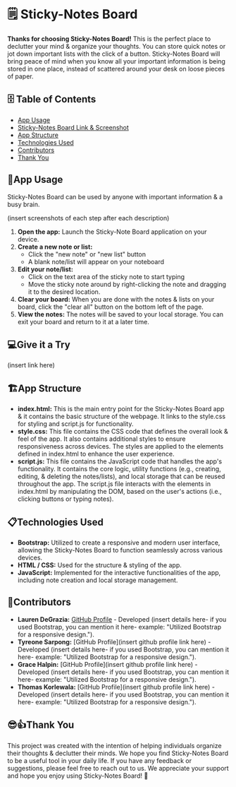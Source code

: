 # 🗒️ Sticky-Notes Board
**Thanks for choosing Sticky-Notes Board!** This is the perfect place to declutter your mind & organize your thoughts. You can store quick notes or jot down important lists with the click of a button. Sticky-Notes Board will bring peace of mind when you know all your important information is being stored in one place, instead of scattered around your desk on loose pieces of paper.

## 🗄️ Table of Contents
- [App Usage](#📱app-usage)
- [Sticky-Notes Board Link & Screenshot](#💻give-it-a-try)
- [App Structure](#🏗️app-structure)
- [Technologies Used](#📋technologies-used)
- [Contributors](#🤝contributors)
- [Thank You](#😎👍thank-you)

## 📱App Usage
Sticky-Notes Board can be used by anyone with important information & a busy brain.

(insert screenshots of each step after each description)

1. **Open the app:** Launch the Sticky-Note Board application on your device.
2. **Create a new note or list:**
    - Click the "new note" or "new list" button
    - A blank note/list will appear on your noteboard
3. **Edit your note/list:**
    - Click on the text area of the sticky note to start typing
    - Move the sticky note around by right-clicking the note and dragging it to the desired location.
4. **Clear your board:** When you are done with the notes & lists on your board, click the "clear all" button on the bottom left of the page.
5. **View the notes:** The notes will be saved to your local storage. You can exit your board and return to it at a later time.

## 💻Give it a Try
(insert link here)

## 🏗️App Structure
- **index.html:** This is the main entry point for the Sticky-Notes Board app & it contains the basic structure of the webpage. It links to the style.css for styling and script.js for functionality.
- **style.css:** This file contains the CSS code that defines the overall look & feel of the app. It also contains additional styles to ensure responsiveness across devices. The styles are applied to the elements defined in index.html to enhance the user experience.
- **script.js:** This file contains the JavaScript code that handles the app's functionality. It contains the core logic, utility functions (e.g., creating, editing, & deleting the notes/lists), and local storage that can be reused throughout the app. The script.js file interacts with the elements in index.html by manipulating the DOM, based on the user's actions (i.e., clicking buttons or typing notes).

## 📋Technologies Used
- **Bootstrap:** Utilized to create a responsive and modern user interface, allowing the Sticky-Notes Board to function seamlessly across various devices.
- **HTML / CSS:** Used for the structure & styling of the app.
- **JavaScript:** Implemented for the interactive functionalities of the app, including note creation and local storage management.

## 🤝Contributors
- **Lauren DeGrazia:** [GitHub Profile](https://github.com/LDegraz) - Developed (insert details here- if you used Bootstrap, you can mention it here- example: "Utilized Bootstrap for a responsive design.").
- **Tyreone Sarpong:** [GitHub Profile](insert github profile link here) - Developed (insert details here- if you used Bootstrap, you can mention it here- example: "Utilized Bootstrap for a responsive design.").
- **Grace Halpin:** [GitHub Profile](insert github profile link here) - Developed (insert details here- if you used Bootstrap, you can mention it here- example: "Utilized Bootstrap for a responsive design.").
- **Thomas Korlewala:** [GitHub Profile](insert github profile link here) - Developed (insert details here- if you used Bootstrap, you can mention it here- example: "Utilized Bootstrap for a responsive design.").

## 😎👍Thank You

This project was created with the intention of helping individuals organize their thoughts & declutter their minds. We hope you find Sticky-Notes Board to be a useful tool in your daily life. If you have any feedback or suggestions, please feel free to reach out to us. We appreciate your support and hope you enjoy using Sticky-Notes Board! 📝










